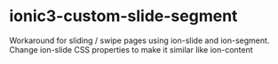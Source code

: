 # ionic3-custom-slide-segment
Workaround for sliding / swipe pages using ion-slide and ion-segment. Change ion-slide CSS properties to make it similar like ion-content
